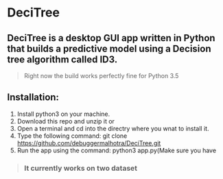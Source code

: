 # DeciTree
## DeciTree is a desktop GUI app written in Python that builds a predictive model using a Decision tree algorithm called ID3. 
> Right now the build works perfectly fine for Python 3.5

## Installation:
1. Install python3 on your machine. 
2. Download this repo and unzip it or
3. Open a terminal and cd into the directry where you wnat to install it.
4. Type the following command: 
  git clone https://github.com/debuggermalhotra/DeciTree.git
5. Run the app using the command: python3 app.py(Make sure you have 

> ### It currently works on two dataset 





